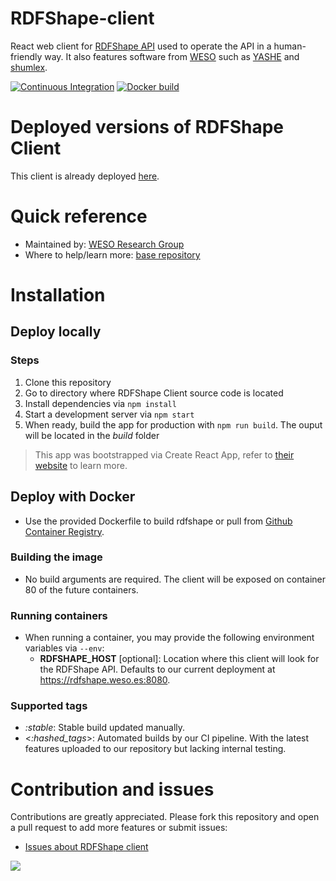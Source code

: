 # RDFShape-client

React web client for [RDFShape API](https://github.com/weso/rdfshape-api) used to operate the API in a human-friendly way. It also features software from [WESO](https://www.weso.es) such as [YASHE](https://github.com/weso/YASHE) and [shumlex](https://github.com/weso/shumlex).


[![Continuous Integration](https://github.com/weso/rdfshape-client/actions/workflows/build_test.yml/badge.svg)](https://github.com/weso/rdfshape-client/actions/workflows/build_test.yml)
[![Docker build](https://github.com/weso/rdfshape-client/actions/workflows/publish_docker.yml/badge.svg)](https://github.com/weso/rdfshape-client/actions/workflows/publish_docker.yml)

# Deployed versions of RDFShape Client

This client is already deployed [here](http://rdfshape.weso.es).

# Quick reference

- Maintained by: [WESO Research Group](https://weso.es)
- Where to help/learn more: [base repository](https://github.com/weso/rdfshape)

# Installation

## Deploy locally
### Steps
1. Clone this repository
2. Go to directory where RDFShape Client source code is located
3. Install dependencies via `npm install`
4. Start a development server via `npm start`
5. When ready, build the app for production with `npm run build`. The ouput will be located in the _build_ folder


> This app was bootstrapped via Create React App, refer to [their website](https://create-react-app.dev/) to learn more.


## Deploy with Docker
* Use the provided Dockerfile to build rdfshape or pull from [Github Container Registry](https://github.com/orgs/weso/packages/container/package/rdfshape-api).

### Building the image
* No build arguments are required. The client will be exposed on container 80 of the future containers.

### Running containers
* When running a container, you may provide the following environment variables
  via `--env`:
    * **RDFSHAPE_HOST** [optional]: Location where this client will look for the RDFShape API. Defaults to our current deployment at https://rdfshape.weso.es:8080.

### Supported tags
- _:stable_: Stable build updated manually.
- <_:hashed_tags_>: Automated builds by our CI pipeline. With the latest features uploaded to our repository but lacking internal testing.

# Contribution and issues

Contributions are greatly appreciated. Please fork this repository and open a pull request to add more features or submit issues:

* [Issues about RDFShape client](https://github.com/weso/rdfshape-client/issues)

<a href="https://github.com/weso/rdfshape-client/graphs/contributors">
  <img src="https://contributors-img.web.app/image?repo=weso/rdfshape-client" />
</a>
